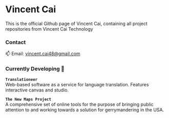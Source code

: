 <!--### Hi there 👋-->

# Vincent Cai

This is the official Github page of Vincent Cai, containing all project repositories from Vincent Cai Technology  

### Contact  
📫 Email: vincent.cai48@gmail.com

### Currently Developing 🔭 

**`Translationeer`**  
Web-based software as a service for language translation. Features interactive canvas and studio.

**`The New Maps Project`**  
A comprehensive set of online tools for the purpose of bringing public attention to and working towards a solution for gerrymandering in the USA.

<!--
**vincentcai48/vincentcai48** is a ✨ _special_ ✨ repository because its `README.md` (this file) appears on your GitHub profile.

Here are some ideas to get you started:

- 🔭 I’m currently working on ...
- 🌱 I’m currently learning ...
- 👯 I’m looking to collaborate on ...
- 🤔 I’m looking for help with ...
- 💬 Ask me about ...
- 📫 How to reach me: ...
- 😄 Pronouns: ...
- ⚡ Fun fact: ...
-->
